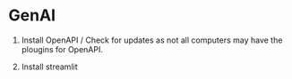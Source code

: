# GenAI

1. Install OpenAPI / Check for updates as not all computers may have the plougins for OpenAPI.

2. Install streamlit